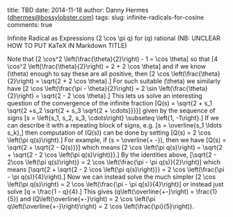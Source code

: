 title: TBD
date: 2014-11-18
author: Danny Hermes (dhermes@bossylobster.com)
tags:
slug: infinite-radicals-for-cosine
comments: true

Infinite Radical as Expressions \(2 \cos \pi q\) for \(q\) rational
(NB: UNCLEAR HOW TO PUT KaTeX IN Markdown TITLE)

Note that
\[2 \cos^2 \left(\frac{\theta}{2}\right) - 1 = \cos \theta\]
so that
\[4 \cos^2 \left(\frac{\theta}{2}\right) = 2 + 2 \cos \theta\]
and if we know \(\theta\) enough to say these are all positive, then
\[2 \cos \left(\frac{\theta}{2}\right) = \sqrt{2 + 2 \cos \theta}.\]
For such suitable \(\theta\) we similarly have
\[2 \cos \left(\frac{\pi - \theta}{2}\right) = 2 \sin \left(\frac{\theta}{2}\right) = \sqrt{2 - 2 \cos \theta}.\]
This lets us solve an interesting question of the convergence of the infinite fraction
\[Q(s) = \sqrt{2 + s_1 \sqrt{2 +s_2 \sqrt{2 + s_3 \sqrt{2 + \cdots}}}}\]
given by the sequence of signs
\[s = \left\{s_1, s_2, s_3, \cdots\right\} \subseteq \left\{1, -1\right\}.\]
If we can describe it with a repeating block of signs, e.g.
\[s = \overline{s_1 \ldots s_k},\]
then computation of \(Q(s)\) can be done by setting
\[Q(s) = 2 \cos \left(\pi q(s)\right).\]
For example, if \(s = \overline{+ -}\), then we have
\[Q(s) = \sqrt{2 + \sqrt{2 - Q(s)}}\]
which means
\[2 \cos \left(\pi q(s)\right) = \sqrt{2 + \sqrt{2 - 2 \cos \left(\pi q(s)\right)}}.\]
By the identities above,
\[\sqrt{2 - 2\cos \left(\pi q(s)\right)} = 2 \cos \left(\frac{\pi - \pi q(s)}{2}\right)\]
which means
\[\sqrt{2 + \sqrt{2 - 2 \cos \left(\pi q(s)\right)}} = 2 \cos \left(\frac{\pi - \pi q(s)}{4}\right).\]
Now we can instead solve the much simpler
\[2 \cos \left(\pi q(s)\right) = 2 \cos \left(\frac{\pi - \pi q(s)}{4}\right)\]
or instead just solve
\[q = \frac{1 - q}{4}.\]
This gives \(q\left(\overline{+-}\right) = \frac{1}{5}\) and \(Q\left(\overline{+-}\right) = 2 \cos \left(\pi q\left(\overline{+-}\right)\right) = 2 \cos \left(\frac{\pi}{5}\right)\).
